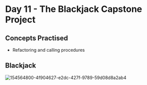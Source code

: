 # Day 11 - The Blackjack Capstone Project
## Concepts Practised
- Refactoring and calling procedures
## Blackjack
![154564800-4f904627-e2dc-427f-9789-59d08d8a2ab4](https://github.com/shondsouza/100-Days-of-Code-Python/assets/138319148/edf1ffb5-ec67-421f-91ea-5d651bbdabe8)
